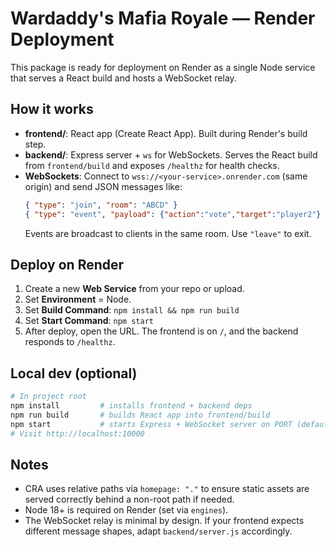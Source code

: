 # Wardaddy's Mafia Royale — Render Deployment

This package is ready for deployment on Render as a single Node service that serves a React build and hosts a WebSocket relay.

## How it works

- **frontend/**: React app (Create React App). Built during Render's build step.
- **backend/**: Express server + `ws` for WebSockets. Serves the React build from `frontend/build` and exposes `/healthz` for health checks.
- **WebSockets**: Connect to `wss://<your-service>.onrender.com` (same origin) and send JSON messages like:
  ```json
  { "type": "join", "room": "ABCD" }
  { "type": "event", "payload": {"action":"vote","target":"player2"} }
  ```
  Events are broadcast to clients in the same room. Use `"leave"` to exit.

## Deploy on Render

1) Create a new **Web Service** from your repo or upload.
2) Set **Environment** = Node.
3) Set **Build Command**: `npm install && npm run build`
4) Set **Start Command**: `npm start`
5) After deploy, open the URL. The frontend is on `/`, and the backend responds to `/healthz`.

## Local dev (optional)

```bash
# In project root
npm install         # installs frontend + backend deps
npm run build       # builds React app into frontend/build
npm start           # starts Express + WebSocket server on PORT (default 10000)
# Visit http://localhost:10000
```

## Notes

- CRA uses relative paths via `homepage: "."` to ensure static assets are served correctly behind a non-root path if needed.
- Node 18+ is required on Render (set via `engines`).
- The WebSocket relay is minimal by design. If your frontend expects different message shapes, adapt `backend/server.js` accordingly.
